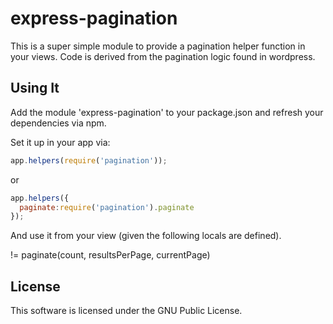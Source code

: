 # express-pagination
This is a super simple module to provide a pagination helper function in
your views. Code is derived from the pagination logic found in
wordpress.

## Using It
Add the module 'express-pagination' to your package.json and refresh
your dependencies via npm. 

Set it up in your app via:

```javascript
app.helpers(require('pagination'));

```

or 

```javascript
app.helpers({
  paginate:require('pagination').paginate
});

```

And use it from your view (given the following locals are defined).

!= paginate(count, resultsPerPage, currentPage)

## License 

This software is licensed under the GNU Public License. 
